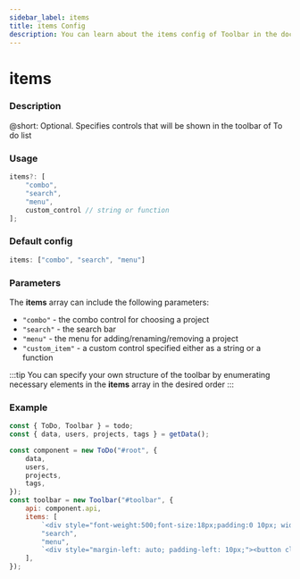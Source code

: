 ```yaml
---
sidebar_label: items
title: items Config
description: You can learn about the items config of Toolbar in the documentation of the DHTMLX JavaScript To Do List library. Browse developer guides and API reference, try out code examples and live demos, and download a free 30-day evaluation version of DHTMLX To Do List.
---
```


# items

### Description

@short: Optional. Specifies controls that will be shown in the toolbar of To do list


### Usage

~~~js
items?: [
    "combo",
    "search",
    "menu",
    custom_control // string or function
];
~~~

### Default config

~~~js
items: ["combo", "search", "menu"]
~~~

### Parameters

The **items** array can include the following parameters:

- `"combo"` - the combo control for choosing a project
- `"search"` - the search bar 
- `"menu"` - the menu for adding/renaming/removing a project
- `"custom_item"` - a custom control specified either as a string or a function

:::tip
You can specify your own structure of the toolbar by enumerating necessary elements in the **items** array in the desired order
:::

### Example

~~~js {12-17}
const { ToDo, Toolbar } = todo;
const { data, users, projects, tags } = getData();

const component = new ToDo("#root", {
	data,
	users,
	projects,
	tags,
});
const toolbar = new Toolbar("#toolbar", {
	api: component.api,
	items: [
		`<div style="font-weight:500;font-size:18px;padding:0 10px; width: 100%">Logo<div/>`,
		"search",
		"menu",
		`<div style="margin-left: auto; padding-left: 10px;"><button class="g-btn g-btn--sm">Custom button</button></div>`,
	],
});
~~~

